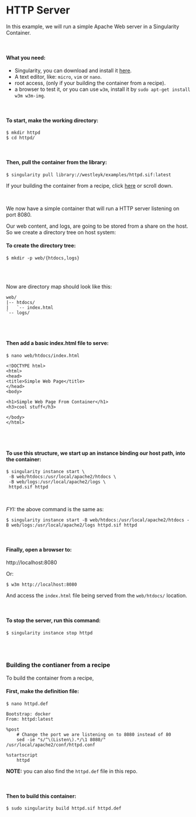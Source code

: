 # HTTP Server

In this example, we will run a simple Apache Web server in a Singularity Container.

<br>

#### What you need:
 - Singularity, you can download and install it [here](https://github.com/sylabs/singularity).
 - A text editor, like: `micro`, `vim` or `nano`.
 - root access, (only if your building the container from a recipe).
 - a browser to test it, or you can use `w3m`, install it by `sudo apt-get install w3m w3m-img`.
 

<br>

#### To start, make the working directory:

```
$ mkdir httpd
$ cd httpd/
```

<br>

#### Then, pull the container from the library:

```
$ singularity pull library://westleyk/examples/httpd.sif:latest
```


If your building the container from a recipe, click [here](building-the-contianer-from-a-recipe) or scroll down.

<br>

We now have a simple container that will run a HTTP server listening on port 8080.

Our web content, and logs, are going to be stored from a share on the host. So we create a directory tree on host system:

#### To create the directory tree:
```
$ mkdir -p web/{htdocs,logs}
```

<br>
<br>

Now are directory map should look like this:

```
web/
|-- htdocs/
|   `-- index.html
`-- logs/
```
<br>
<br>

#### Then add a basic index.html file to serve:

```
$ nano web/htdocs/index.html
```
```
<!DOCTYPE html>
<html>
<head>
<title>Simple Web Page</title>
</head>
<body>

<h1>Simple Web Page From Container</h1>
<h3>cool stuff</h3>

</body>
</html>
```

<br>
<br>

#### To use this structure, we start up an instance binding our host path, into the container:

```
$ singularity instance start \
 -B web/htdocs:/usr/local/apache2/htdocs \
 -B web/logs:/usr/local/apache2/logs \
 httpd.sif httpd
```

<br>

*FYI:* the above command is the same as:

```
$ singularity instance start -B web/htdocs:/usr/local/apache2/htdocs -B web/logs:/usr/local/apache2/logs httpd.sif httpd
```

<br>

#### Finally, open a browser to:

http://localhost:8080

Or:
```
$ w3m http://localhost:8080
```

And access the `index.html` file being served from the `web/htdocs/` location.

<br>

#### To stop the server, run this command:

```
$ singularity instance stop httpd
```


<br>
<br>


### Building the contianer from a recipe

To build the container from a recipe, 

#### First, make the definition file:
```
$ nano httpd.def
```
```
Bootstrap: docker
From: httpd:latest

%post
    # Change the port we are listening on to 8080 instead of 80
    sed -ie "s/^\(Listen\).*/\1 8080/" /usr/local/apache2/conf/httpd.conf

%startscript
    httpd
```
**NOTE:** you can also find the `httpd.def` file in this repo.

<br>

#### Then to build this container:
```
$ sudo singularity build httpd.sif httpd.def
```


<br>
<br>

